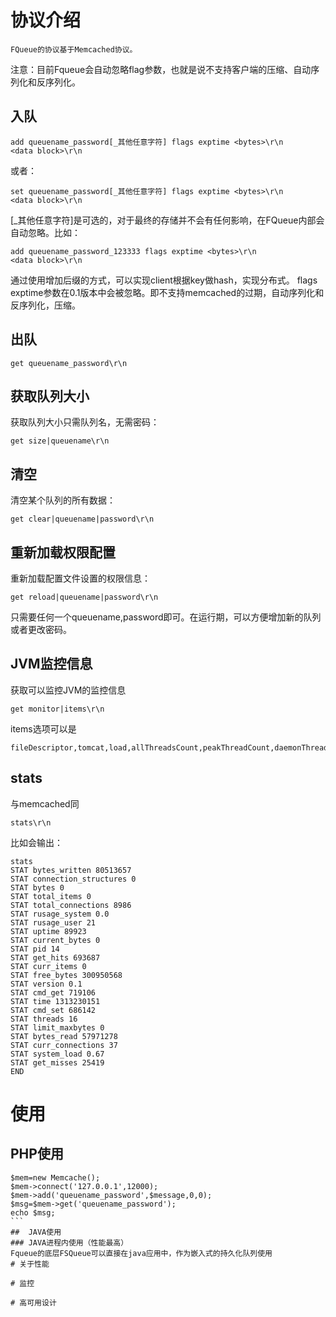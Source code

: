 # 协议介绍 
    FQueue的协议基于Memcached协议。
注意：目前Fqueue会自动忽略flag参数，也就是说不支持客户端的压缩、自动序列化和反序列化。
##  入队 
```
add queuename_password[_其他任意字符] flags exptime <bytes>\r\n
<data block>\r\n
```
或者：
```
set queuename_password[_其他任意字符] flags exptime <bytes>\r\n
<data block>\r\n
```
[_其他任意字符]是可选的，对于最终的存储并不会有任何影响，在FQueue内部会自动忽略。比如：
```
add queuename_password_123333 flags exptime <bytes>\r\n
<data block>\r\n
```
通过使用增加后缀的方式，可以实现client根据key做hash，实现分布式。
flags exptime参数在0.1版本中会被忽略。即不支持memcached的过期，自动序列化和反序列化，压缩。
##  出队 
```
get queuename_password\r\n
```
## 获取队列大小 
获取队列大小只需队列名，无需密码：
```
get size|queuename\r\n
```
##  清空
清空某个队列的所有数据：
```
get clear|queuename|password\r\n
```
##  重新加载权限配置
重新加载配置文件设置的权限信息：
```
get reload|queuename|password\r\n
```
只需要任何一个queuename,password即可。在运行期，可以方便增加新的队列或者更改密码。
##  JVM监控信息
获取可以监控JVM的监控信息
```
get monitor|items\r\n
```
items选项可以是
```
fileDescriptor,tomcat,load,allThreadsCount,peakThreadCount,daemonThreadCount,totalStartedThreadCount,deadLockCount,heapMemory,noHeapMemory,memory,classCount,GCTime,memoryPoolCollectionUsage,memoryPoolUsage,memoryPoolPeakUsage
```
##  stats
与memcached同
```
stats\r\n
```
比如会输出：
```
stats
STAT bytes_written 80513657
STAT connection_structures 0
STAT bytes 0
STAT total_items 0
STAT total_connections 8986
STAT rusage_system 0.0
STAT rusage_user 21
STAT uptime 89923
STAT current_bytes 0
STAT pid 14
STAT get_hits 693687
STAT curr_items 0
STAT free_bytes 300950568
STAT version 0.1
STAT cmd_get 719106
STAT time 1313230151
STAT cmd_set 686142
STAT threads 16
STAT limit_maxbytes 0
STAT bytes_read 57971278
STAT curr_connections 37
STAT system_load 0.67
STAT get_misses 25419
END
```
# 使用 
##  PHP使用
````
$mem=new Memcache();
$mem->connect('127.0.0.1',12000);
$mem->add('queuename_password',$message,0,0);
$msg=$mem->get('queuename_password');
echo $msg;
```
##  JAVA使用
### JAVA进程内使用（性能最高）
Fqueue的底层FSQueue可以直接在java应用中，作为嵌入式的持久化队列使用
# 关于性能 

# 监控 

# 高可用设计 
